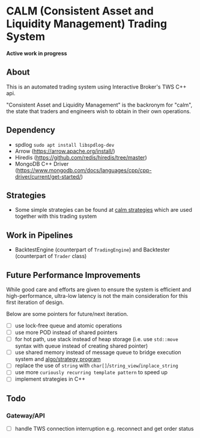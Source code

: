 # CALM (Consistent Asset and Liquidity Management) Trading System
**Active work in progress**

## About
This is an automated trading system using Interactive Broker's TWS C++ api.

"Consistent Asset and Liquidity Management" is the backronym for "calm", the state that traders and engineers wish to obtain 
in their own operations.

## Dependency
- spdlog `sudo apt install libspdlog-dev`
- Arrow (https://arrow.apache.org/install/)
- Hiredis (https://github.com/redis/hiredis/tree/master)
- MongoDB C++ Driver (https://www.mongodb.com/docs/languages/cpp/cpp-driver/current/get-started/)

## Strategies
- Some simple strategies can be found at [calm strategies](https://github.com/wdwe/CALM-trading-strategies) which are 
used together with this trading system


## Work in Pipelines
- BacktestEngine (counterpart of `TradingEngine`) and Backtester (counterpart of `Trader` class)


## Future Performance Improvements
While good care and efforts are given to ensure the system is efficient and high-performance, ultra-low latency is not the main
consideration for this first iteration of design.

Below are some pointers for future/next iteration.
- [ ] use lock-free queue and atomic operations
- [ ] use more POD instead of shared pointers
- [ ] for hot path, use stack instead of heap storage (i.e. use `std::move` syntax with queue instead of creating shared
  pointer)
- [ ] use shared memory instead of message queue to bridge execution system and [algo/strategy program](https://github.com/wdwe/CALM-trading-strategies)
- [ ] replace the use of `string` with `char[]`/`string_view`/`inplace_string` 
- [ ] use more `curiously recurring template pattern` to speed up
- [ ] implement strategies in C++

## Todo
### Gateway/API
- [ ] handle TWS connection interruption e.g. reconnect and get order status
